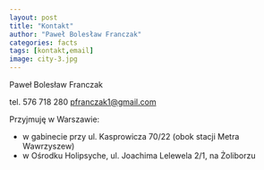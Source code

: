 ```yaml
---
layout: post
title: "Kontakt"
author: "Paweł Bolesław Franczak"
categories: facts
tags: [kontakt,email]
image: city-3.jpg
---
```


Paweł Bolesław Franczak

tel. 576 718 280 pfranczak1@gmail.com

Przyjmuję w Warszawie:

- w gabinecie przy ul. Kasprowicza 70/22 (obok stacji Metra Wawrzyszew)
- w Ośrodku Holipsyche, ul. Joachima Lelewela 2/1, na Żoliborzu
